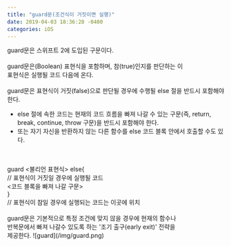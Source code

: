 ```yaml
---
title: "guard문(조건식이 거짓이면 실행)"
date: 2019-04-03 18:36:28 -0400
categories: iOS
---
```

guard문은 스위프트 2에 도입된 구문이다.
<br>
<br>
guard문은(Boolean) 표현식을 포함하며, 참(true)인지를 판단하는 이
<br>
표현식은 실행될 코드 다음에 온다.
<br>
<br>
guard문은 표현식이 거짓(false)으로 판단될 경우에 수행될 else 절을 반드시 포함해야 한다.
<br>
- else 절에 속한 코드는 현재의 코드 흐름을 빠져 나갈 수 있는 구문(즉, return, break, continue, throw 구문)을 반드시 포함해야 한다.
- 또는 자기 자신을 반환하지 않는 다른 함수를 else 코드 블록 안에서 호출할 수도 있다.
<br>
<br>
guard <불리언 표현식> else{
<br>
// 표현식이 거짓일 경우에 실행될 코드
<br>
<코드 블록을 빠져 나갈 구문>
<br>
}
<br>
// 표현식이 참일 경우에 실행되는 코드는 이곳에 위치
<br>
<br>
guard문은 기본적으로 특정 조건에 맞지 않을 경우에 현재의 함수나
<br>
반복문에서 빠져 나갈수 있도록 하는 '조기 출구(early exit)' 전략을
<br>
제공한다.
![guard](/img/guard.png)
